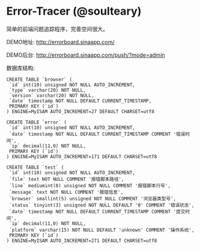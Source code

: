 Error-Tracer (@soulteary)
============

简单的前端问题追踪程序，完善空间很大。


DEMO地址:
http://errorboard.sinaapp.com/

DEMO后台:
http://errorboard.sinaapp.com/push/?mode=admin


数据库结构:

	CREATE TABLE `browser` (
	 `id` int(10) unsigned NOT NULL AUTO_INCREMENT,
	 `type` varchar(20) NOT NULL,
	 `version` varchar(20) NOT NULL,
	 `date` timestamp NOT NULL DEFAULT CURRENT_TIMESTAMP,
	 PRIMARY KEY (`id`)
	) ENGINE=MyISAM AUTO_INCREMENT=27 DEFAULT CHARSET=utf8

	CREATE TABLE `error` (
	 `id` int(10) unsigned NOT NULL AUTO_INCREMENT,
	 `date` timestamp NOT NULL DEFAULT CURRENT_TIMESTAMP COMMENT '错误时间',
	 `ip` decimal(11,0) NOT NULL,
	 PRIMARY KEY (`id`)
	) ENGINE=MyISAM AUTO_INCREMENT=171 DEFAULT CHARSET=utf8
	
	CREATE TABLE `test` (
	 `id` int(10) unsigned NOT NULL AUTO_INCREMENT,
	 `file` text NOT NULL COMMENT '报错脚本路径',
	 `line` mediumint(8) unsigned NOT NULL COMMENT '报错脚本行号',
	 `message` text NOT NULL COMMENT '报错信息',
	 `browser` smallint(5) unsigned NOT NULL COMMENT '浏览器类型号',
	 `status` tinyint(3) unsigned NOT NULL DEFAULT '0' COMMENT '错误状态',
	 `date` timestamp NOT NULL DEFAULT CURRENT_TIMESTAMP COMMENT '提交时间',
	 `ip` decimal(11,0) NOT NULL,
	 `platform` varchar(15) NOT NULL DEFAULT 'unknown' COMMENT '操作系统',
	 PRIMARY KEY (`id`)
	) ENGINE=MyISAM AUTO_INCREMENT=271 DEFAULT CHARSET=utf8